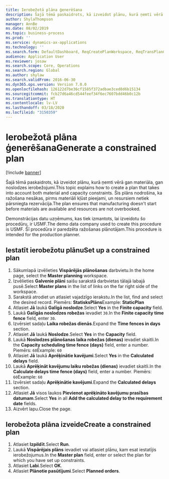 ```yaml
---
title: Ierobežotā plāna ģenerēšana
description: Šajā tēmā paskaidrots, kā izveidot plānu, kurā ņemti vērā gan materiāla, gan noslodzes ierobežojumi.
author: ShylaThompson
manager: AnnBe
ms.date: 08/02/2019
ms.topic: business-process
ms.prod: ''
ms.service: dynamics-ax-applications
ms.technology: ''
ms.search.form: DefaultDashboard, ReqCreatePlanWorkspace, ReqTransPlanCard, ReqPlanSched
audience: Application User
ms.reviewer: josaw
ms.search.scope: Core, Operations
ms.search.region: Global
ms.author: shylaw
ms.search.validFrom: 2016-06-30
ms.dyn365.ops.version: Version 7.0.0
ms.openlocfilehash: 126122d7be36cf1585f372adbae3ced8d6b15134
ms.sourcegitcommit: fcb27d6a46cd544feef34f6ec7607bdd46b0c12b
ms.translationtype: HT
ms.contentlocale: lv-LV
ms.lasthandoff: 03/18/2020
ms.locfileid: "3150359"
---
```

# <a name="generate-a-constrained-plan"></a><span data-ttu-id="15f24-103">Ierobežotā plāna ģenerēšana</span><span class="sxs-lookup"><span data-stu-id="15f24-103">Generate a constrained plan</span></span>

[!include [banner](../../includes/banner.md)]

<span data-ttu-id="15f24-104">Šajā tēmā paskaidrots, kā izveidot plānu, kurā ņemti vērā gan materiāla, gan noslodzes ierobežojumi.</span><span class="sxs-lookup"><span data-stu-id="15f24-104">This topic explains how to create a plan that takes into account both material and capacity constraints.</span></span> <span data-ttu-id="15f24-105">Šis plāns nodrošina, ka ražošana nesākas, pirms materiāli kļūst pieejami, un resursiem netiek pārsniegta rezervācija.</span><span class="sxs-lookup"><span data-stu-id="15f24-105">The plan ensures that manufacturing doesn't start before materials are available and resources are not overbooked.</span></span> 

<span data-ttu-id="15f24-106">Demonstrācijas datu uzņēmums, kas tiek izmantots, lai izveidotu šo procedūru, ir USMF.</span><span class="sxs-lookup"><span data-stu-id="15f24-106">The demo data company used to create this procedure is USMF.</span></span> <span data-ttu-id="15f24-107">Šī procedūra ir paredzēta ražošanas plānotājam.</span><span class="sxs-lookup"><span data-stu-id="15f24-107">This procedure is intended for the production planner.</span></span>


## <a name="set-up-a-constrained-plan"></a><span data-ttu-id="15f24-108">Iestatīt ierobežotu plānu</span><span class="sxs-lookup"><span data-stu-id="15f24-108">Set up a constrained plan</span></span>
1. <span data-ttu-id="15f24-109">Sākumlapā izvēlieties **Vispārējās plānošanas** darbvietu.</span><span class="sxs-lookup"><span data-stu-id="15f24-109">In the home page, select the **Master planning** workspace.</span></span>
2. <span data-ttu-id="15f24-110">Izvēlieties **Galvenie plāni** saišu sarakstā darbvietas tālajā labajā pusē.</span><span class="sxs-lookup"><span data-stu-id="15f24-110">Select **Master plans** in the list of links on the far right side of the workspace.</span></span>
3. <span data-ttu-id="15f24-111">Sarakstā atrodiet un atlasiet vajadzīgo ierakstu.</span><span class="sxs-lookup"><span data-stu-id="15f24-111">In the list, find and select the desired record.</span></span> <span data-ttu-id="15f24-112">Piemērs: **StatisksPlāns**</span><span class="sxs-lookup"><span data-stu-id="15f24-112">Example: **StaticPlan**</span></span>  
4. <span data-ttu-id="15f24-113">Atlasiet **Jā** laukā **Galīgā noslodze**.</span><span class="sxs-lookup"><span data-stu-id="15f24-113">Select **Yes** in the **Finite capacity** field.</span></span>
5. <span data-ttu-id="15f24-114">Laukā **Galīgās noslodzes robežas** ievadiet `30`.</span><span class="sxs-lookup"><span data-stu-id="15f24-114">In the **Finite capacity time fence** field, enter `30`.</span></span>
6. <span data-ttu-id="15f24-115">Izvērsiet sadaļu **Laika robežas dienās**.</span><span class="sxs-lookup"><span data-stu-id="15f24-115">Expand the **Time fences in days** section.</span></span>
7. <span data-ttu-id="15f24-116">Atlasiet **Jā** laukā **Noslodze**.</span><span class="sxs-lookup"><span data-stu-id="15f24-116">Select **Yes** in the **Capacity** field.</span></span>
8. <span data-ttu-id="15f24-117">Laukā **Noslodzes plānošanas laika robežas (dienas)** ievadiet skaitli.</span><span class="sxs-lookup"><span data-stu-id="15f24-117">In the **Capacity scheduling time fence (days)** field, enter a number.</span></span> <span data-ttu-id="15f24-118">Piemērs: `60`</span><span class="sxs-lookup"><span data-stu-id="15f24-118">Example: `60`</span></span>  
9. <span data-ttu-id="15f24-119">Atlasiet **Jā** laukā **Aprēķinātie kavējumi**.</span><span class="sxs-lookup"><span data-stu-id="15f24-119">Select **Yes** in the **Calculated delays** field.</span></span>
10. <span data-ttu-id="15f24-120">Laukā **Aprēķināt kavējumu laiku robežas (dienas)** ievadiet skaitli.</span><span class="sxs-lookup"><span data-stu-id="15f24-120">In the **Calculate delays time fence (days)** field, enter a number.</span></span> <span data-ttu-id="15f24-121">Piemērs: `60`</span><span class="sxs-lookup"><span data-stu-id="15f24-121">Example: `60`</span></span> 
11. <span data-ttu-id="15f24-122">Izvērsiet sadaļu **Aprēķinātie kavējumi**.</span><span class="sxs-lookup"><span data-stu-id="15f24-122">Expand the **Calculated delays** section.</span></span>
12. <span data-ttu-id="15f24-123">Atlasiet **Jā** visos laukos **Pievienot aprēķināto kavējumu prasības datumam**.</span><span class="sxs-lookup"><span data-stu-id="15f24-123">Select **Yes** in all **Add the calculated delay to the requirement date** fields.</span></span>
13. <span data-ttu-id="15f24-124">Aizvērt lapu.</span><span class="sxs-lookup"><span data-stu-id="15f24-124">Close the page.</span></span>

## <a name="create-a-constrained-plan"></a><span data-ttu-id="15f24-125">Ierobežota plāna izveide</span><span class="sxs-lookup"><span data-stu-id="15f24-125">Create a constrained plan</span></span>
1. <span data-ttu-id="15f24-126">Atlasiet **Izpildīt**.</span><span class="sxs-lookup"><span data-stu-id="15f24-126">Select **Run**.</span></span>
2. <span data-ttu-id="15f24-127">Laukā **Vispārējais plāns** ievadiet vai atlasiet plānu, kam esat iestatījis ierobežojumus.</span><span class="sxs-lookup"><span data-stu-id="15f24-127">In the **Master plan** field, enter or select the plan for which you have set up constraints.</span></span>  
3. <span data-ttu-id="15f24-128">Atlasiet **Labi**.</span><span class="sxs-lookup"><span data-stu-id="15f24-128">Select **OK**.</span></span>
4. <span data-ttu-id="15f24-129">Atlasiet **Plānotie pasūtījumi**.</span><span class="sxs-lookup"><span data-stu-id="15f24-129">Select **Planned orders**.</span></span>

